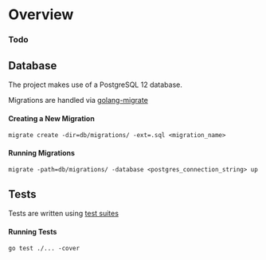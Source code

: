 # Overview

### Todo

## Database

The project makes use of a PostgreSQL 12 database.

Migrations are handled via [golang-migrate](https://github.com/golang-migrate/migrate/tree/master/cmd/migrate)

#### Creating a New Migration

```
migrate create -dir=db/migrations/ -ext=.sql <migration_name>
```

#### Running Migrations

```
migrate -path=db/migrations/ -database <postgres_connection_string> up
```

## Tests

Tests are written using [test suites](https://pkg.go.dev/github.com/stretchr/testify/suite?tab=doc)

#### Running Tests

```
go test ./... -cover
```

